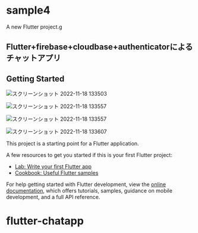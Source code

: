 # sample4

A new Flutter project.g

## Flutter+firebase+cloudbase+authenticatorによるチャットアプリ

## Getting Started
![スクリーンショット 2022-11-18 133503](https://user-images.githubusercontent.com/63835230/202617998-4bad96e8-a16a-470c-8344-4301a27f6160.png)

![スクリーンショット 2022-11-18 133557](https://user-images.githubusercontent.com/63835230/202618025-6b9430d9-bc53-456f-b748-6130ce0c3a97.png)

![スクリーンショット 2022-11-18 133557](https://user-images.githubusercontent.com/63835230/202618040-3a695301-f529-443f-8ff5-4eff25336ce2.png)

![スクリーンショット 2022-11-18 133607](https://user-images.githubusercontent.com/63835230/202618308-3dac743f-85ca-4451-bf91-cb8d9f89c7eb.png)


This project is a starting point for a Flutter application.

A few resources to get you started if this is your first Flutter project:

- [Lab: Write your first Flutter app](https://docs.flutter.dev/get-started/codelab)
- [Cookbook: Useful Flutter samples](https://docs.flutter.dev/cookbook)

For help getting started with Flutter development, view the
[online documentation](https://docs.flutter.dev/), which offers tutorials,
samples, guidance on mobile development, and a full API reference.
# flutter-chatapp
